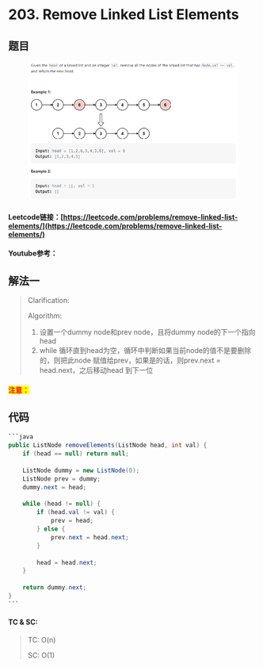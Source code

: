 # 203. Remove Linked List Elements

## 题目

<figure><img src="../../.gitbook/assets/image (7).png" alt=""><figcaption></figcaption></figure>

#### Leetcode链接：[https://leetcode.com/problems/remove-linked-list-elements/](https://leetcode.com/problems/remove-linked-list-elements/)

#### Youtube参考：

## 解法一

> Clarification:&#x20;
>
> Algorithm:&#x20;
>
> 1. 设置一个dummy node和prev node，且将dummy node的下一个指向head
> 2. while 循环直到head为空，循环中判断如果当前node的值不是要删除的，则把此node 赋值给prev，如果是的话，则prev.next = head.next，之后移动head 到下一位

#### <mark style="color:red;">注意：</mark>

## 代码

````java
```java
public ListNode removeElements(ListNode head, int val) {
    if (head == null) return null;

    ListNode dummy = new ListNode(0);
    ListNode prev = dummy;
    dummy.next = head;

    while (head != null) {
        if (head.val != val) {
            prev = head;
        } else {
            prev.next = head.next;
        }

        head = head.next;
    }

    return dummy.next;
}
```
````

#### TC & SC:&#x20;

> TC: O(n)
>
> SC: O(1)
